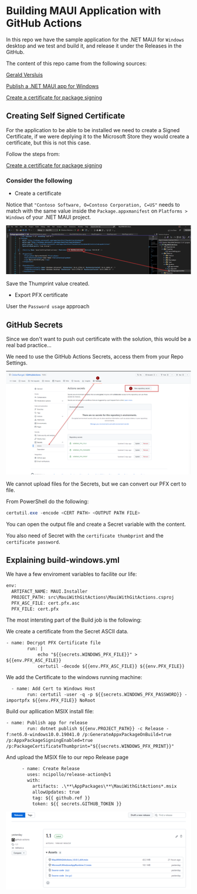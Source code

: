 # Building MAUI Application with GitHub Actions

In this repo we have the sample application for the .NET MAUI for `Windows` desktop and we test and build it, and release it under the Releases in the GitHub.

The content of this repo came from the following sources:

[Gerald Versluis](https://www.youtube.com/watch?v=8lvdLa0v8zY&ab_channel=GeraldVersluis)

[Publish a .NET MAUI app for Windows](https://docs.microsoft.com/en-us/dotnet/maui/windows/deployment/overview)

[Create a certificate for package signing](https://docs.microsoft.com/en-us/windows/msix/package/create-certificate-package-signing)

## Creating Self Signed Certificate
For the application to be able to be installed we need to create a Signed Certificate, if we were deplying it to the Microsoft Store they would create a certificate, but this is not this case.

Follow the steps from:

[Create a certificate for package signing](https://docs.microsoft.com/en-us/windows/msix/package/create-certificate-package-signing)

### Consider the following

- Create a certificate

Notice that `"Contoso Software, O=Contoso Corporation, C=US"` needs to match with the same value inside the `Package.appxmanifest` on `Platforms > Windows` of your .NET MAUI project.

![CN=User Name](/images/CN%3DUser%20Name.png)

Save the Thumprint value created.

- Export PFX certificate

User the `Password usage` approach

## GitHub Secrets

Since we don't want to push out certificate with the solution, this would be a real bad practice...

We need to use the GitHub Actions Secrets, access them from your Repo Settings.

![GitHub Secrets](/images/AcessGitHub_Secrets.png)

We cannot upload files for the Secrets, but we can convert our PFX cert to file.

From PowerShell do the following:

```PowerShell
certutil.exe -encode <CERT PATH> <OUTPUT PATH FILE>
```

You can open the output file and create a Secret variable with the content.

You also need of Secret with the `certificate thumbprint` and the `certificate password`.


## Explaining build-windows.yml

We have a few enviroment variables to facilite our life:

```YML
env:
  ARTIFACT_NAME: MAUI.Installer
  PROJECT_PATH: src\MauiWithGitActions\MauiWithGitActions.csproj
  PFX_ASC_FILE: cert.pfx.asc
  PFX_FILE: cert.pfx

```

The most intersting part of the Build job is the following:

We create a certificate from the Secret ASCII data.

```YML
- name: Decrypt PFX Certificate file
        run: | 
            echo "${{secrets.WINDOWS_PFX_FILE}}" > ${{env.PFX_ASC_FILE}}
            certutil -decode ${{env.PFX_ASC_FILE}} ${{env.PFX_FILE}}
```

We add the Certificate to the windows running machine:

```YML
  - name: Add Cert to Windows Host
        run: certutil -user -q -p ${{secrets.WINDOWS_PFX_PASSWORD}} -importpfx ${{env.PFX_FILE}} NoRoot
```

Build our apllication MSIX install file:

```YML
- name: Publish app for release
        run: dotnet publish ${{env.PROJECT_PATH}} -c Release -f:net6.0-windows10.0.19041.0 /p:GenerateAppxPackageOnBuild=true /p:AppxPackageSigningEnabled=true /p:PackageCertificateThumbprint="${{secrets.WINDOWS_PFX_PRINT}}"
```

And upload the MSIX file to our repo Release page

```YML
      - name: Create Release
        uses: ncipollo/release-action@v1
        with:
          artifacts: .\**\AppPackages\**\MauiWithGitActions*.msix
          allowUpdates: true
          tag: ${{ github.ref }}
          token: ${{ secrets.GITHUB_TOKEN }}
```


![GitHub Release Page](/images/GitHub_Release_Page.png)